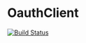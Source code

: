 # OauthClient

[![Build Status](https://travis-ci.org/randolphledesma/OauthClient.svg?branch=master)](https://travis-ci.org/randolphledesma/OauthClient)

